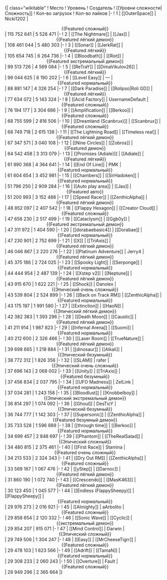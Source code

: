 {| class="wikitable"
! Место
! Уровень
! Создатель
! [[Уровни сложности|Сложность]]
! Кол-во загрузок
! Кол-во лайков
|-
! 1
| [[OuterSpace]]
| Nicki1202
| <center>{{Featured сложный}}</center>
| 115 752 641
| 5 528 471
|-
! 2
| [[The Nightmare]]
| [[Jax]]
| <center>{{Featured лёгкий демон}}</center>
| 108 461 044
| 5 480 303
|-
! 3
| [[Sonar]]
| [[JerkRat]]
| <center>{{Featured лёгкий}}</center>
| 105 654 745
| 6 264 736
|-
! 4
| [[Bloodbath]]
| [[Riot]]
| <center>{{Featured экстремальный демон}}</center>
| 99 513 726
| 4 569 084
|-
! 5
| [[ReTraY]]
| [[DimaVikulov26]]
| <center>{{Featured лёгкий}}</center>
| 99 044 625
| 8 190 202
|-
! 6
| [[Level Easy]]
| —
| <center>{{Featured нормальный}}</center>
| 88 881 147
| 4 326 254
|-
! 7
| [[Dark Paradise]]
| [[Rolipso|Roli GD]]
| <center>{{Featured лёгкий}}</center>
| 77 634 072
| 5 143 324
|-
! 8
| [[Acid Factory]]
| UsernameDefault
| <center>{{Featured сложный}}</center>
| 76 194 177
| 3 304 686
|-
! 9
| [[Amplification]]
| [[Berkoo]]
| <center>{{Featured сложный}}</center>
| 68 755 599
| 2 816 506
|-
! 10
| [[Dreamland (Scanbrux)]]
| [[Scanbrux]]
| <center>{{Featured сложный}}</center>
| 68 749 718
| 2 615 138
|-
! 11
| [[The Lightning Road]]
| [[Timeless real]]
| <center>{{Featured лёгкий демон}}</center>
| 67 347 571
| 3 040 108
|-
! 12
| [[Nine Circles]]
| [[Zobros]]
| <center>{{Featured демон}}</center>
| 64 542 458
| 3 313 079
|-
! 13
| [[Promises (Adiale)]]
| [[Adiale]]
| <center>{{Featured лёгкий}}</center>
| 61 990 368
| 4 364 641
|-
! 14
| [[End Of Line]]
| PMK
| <center>{{Featured нормальный}}</center>
| 61 604 654
| 3 452 981
|-
! 15
| [[Chambers]]
| [[SirHadoken]]
| <center>{{Featured нормальный}}</center>
| 51 796 250
| 2 909 284
|-
! 16
| [[Auto play area]]
| [[Jax]]
| <center>{{Featured авто}}</center>
| 51 200 993
| 3 152 488
|-
! 17
| [[Speed Racer]]
| [[ZenthicAlpha]]
| <center>{{Featured лёгкий демон}}</center>
| 48 852 097
| 2 407 542
|-
! 18
| [[Flappy Hexagon]]
| [[Creator Cloud]]
| <center>{{Featured сложный}}</center>
| 47 656 230
| 2 517 499
|-
! 19
| [[Cataclysm]]
| [[Ggb0y]]
| <center>{{Featured экстремальный демон}}</center>
| 47 311 972
| 1 404 590
|-
! 20
| [[dorabaebasic4]]
| [[Dorabae]]
| <center>{{Featured нормальный}}</center>
| 47 230 901
| 2 752 699
|-
! 21
| [[X]]
| [[TriAxis]]
| <center>{{Featured лёгкий демон}}</center>
| 46 046 867
| 2 220 276
|-
! 22
| [[Platinum Adventure]]
| Jerry4
| <center>{{Featured лёгкий демон}}</center>
| 45 375 186
| 2 724 025
|-
! 23
| [[Spooky Light]]
| [[Serponge]]
| <center>{{Featured нормальный}}</center>
| 44 444 954
| 2 487 139
|-
! 24
| [[Xstep v2]]
| [[Neptune]]
| <center>{{Featured лёгкий демон}}</center>
| 43 915 670
| 1 622 221
|-
! 25
| [[Shock]]
| Danolex
| <center>{{Эпический очень сложный}}</center>
| 43 539 804
| 2 524 899
|-
! 26
| [[Back on Track RM]]
| [[ZenthicAlpha]]
| <center>{{Featured нормальный}}</center>
| 43 175 197
| 1 991 580
|-
! 27
| [[Extinction]]
| [[HaoN]]
| <center>{{Эпический лёгкий демон}}</center>
| 42 382 383
| 1 393 296
|-
! 28
| [[Death Moon]]
| [[Caustic]]
| <center>{{Featured лёгкий демон}}</center>
| 41 211 914
| 1 987 823
|-
! 29
| [[Infernal Arena]]
| [[Suomi]]
| <center>{{Featured нормальный}}</center>
| 40 212 600
| 2 326 466
|-
! 30
| [[Laser Room]]
| [[TrueNature]]
| <center>{{Featured лёгкий демон}}</center>
| 39 698 665
| 1 218 884
|-
! 31
| [[dinosaur]]
| [[Alkali]]
| <center>{{Эпический безумный}}</center>
| 38 772 312
| 1 826 356
|-
! 32
| [[SLAM]]
| rafer
| <center>{{Эпический очень сложный}}</center>
| 37 696 143
| 2 068 002
|-
! 33
| [[Unity]]
| [[TriAxis]]
| <center>{{Featured безумный}}</center>
| 37 456 834
| 2 037 795
|-
! 34
| [[UFO Madness]]
| ZelLink
| <center>{{Featured нормальный}}</center>
| 37 034 281
| 1 243 158
|-
! 35
| [[Bloodlust]]
| [[Knobbelboy]]
| <center>{{Эпический экстремальный демон}}</center>
| 36 814 297
| 1 074 092
|-
! 36
| [[Ghoul]]
| DesTicY
| <center>{{Эпический безумный}}</center>
| 36 744 777
| 1 142 303
|-
! 37
| [[Supersonic]]
| [[ZenthicAlpha]]
| <center>{{Featured безумный демон}}</center>
| 35 733 528
| 1 596 889
|-
! 38
| [[through time]]
| [[Berkoo]]
| <center>{{Featured нормальный}}</center>
| 34 699 457
| 2 848 697
|-
! 39
| [[Phantom]]
| [[TheRealSalad]]
| <center>{{Эпический сложный}}</center>
| 34 480 815
| 2 375 461
|-
! 40
| [[First Race]]
| Stamina
| <center>{{Featured очень сложный}}</center>
| 34 213 533
| 2 324 343
|-
! 41
| [[Dry Out RM]]
| [[ZenthicAlpha]]
| <center>{{Featured сложный}}</center>
| 33 569 167
| 1 067 476
|-
! 42
| [[yStep]]
| [[Darnoc]]
| <center>{{Featured лёгкий демон}}</center>
| 31 860 190
| 1 072 740
|-
! 43
| [[Crescendo]]
| [[MasK463]]
| <center>{{Featured лёгкий демон}}</center>
| 30 123 450
| 1 045 577
|-
! 44
| [[Endless (FlappySheepy)]]
| [[FlappySheepy]]
| <center>{{Featured нормальный}}</center>
| 29 976 273
| 2 016 921
|-
! 45
| [[Almighty]]
| aArbolito
| <center>{{Featured сложный}}</center>
| 29 858 654
| 2 120 332
|-
! 46
| [[Sonic Wave]]
| [[Cyclic]]
| <center>{{экстремальный демон}}</center>
| 29 854 207
| 915 071
|-
! 47
| [[Mind Control]]
| Darwin
| <center>{{Эпический сложный}}</center>
| 29 749 506
| 1 304 247
|-
! 48
| [[Easy]]
| [[MrCheeseTigrr]]
| <center>{{Featured сложный}}</center>
| 29 478 103
| 1 623 566
|-
! 49
| [[Adrift]]
| [[TamaN]]
| <center>{{Featured нормальный}}</center>
| 29 308 233
| 2 060 243
|-
! 50
| [[Overture]]
| Fault
| <center>{{Featured сложный}}</center>
| 28 949 296
| 2 365 664
|}